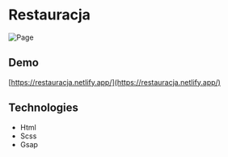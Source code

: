 # Restauracja
![Page](https://res.cloudinary.com/tomeczek123/image/upload/v1601805631/restauracja_mmwikp.jpg)

## Demo
[https://restauracja.netlify.app/](https://restauracja.netlify.app/)

## Technologies
  * Html
  * Scss
  * Gsap
 
